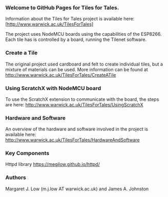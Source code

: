 ### Welcome to GitHub Pages for Tiles for Tales.

Information about the Tiles for Tales project is available here:  [http://www.warwick.ac.uk/TilesForTales]

The project uses NodeMCU boards using the capabilities of the ESP8266.  Each tile has is controlled by a board, running the Tilenet software.  

### Create a Tile
The original project used cardboard and felt to create individual tiles, but a mixture of materials can be used.  More information can be found at http://www.warwick.ac.uk/TilesForTales/CreateATile

### Using ScratchX with NodeMCU board
To use the ScratchX extension to communicate with the board, the steps are here: http://www.warwick.ac.uk/TilesForTales/UsingScratchX 

### Hardware and Software
An overview of the hardware and software involved in the project is available here:  http://www.warwick.ac.uk/TilesForTales/HardwareAndSoftware

### Key Components
Httpd library https://megjlow.github.io/httpd/

### Authors
Margaret J. Low (m.j.low AT warwick.ac.uk) and James A. Johnston

